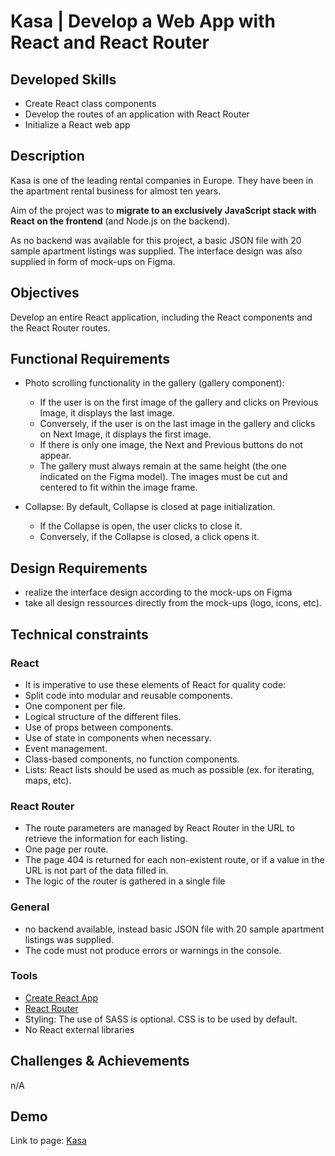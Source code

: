 # Kasa | Develop a Web App with React and React Router

## Developed Skills

- Create React class components
- Develop the routes of an application with React Router
- Initialize a React web app

## Description

Kasa is one of the leading rental companies in Europe. They have been in the apartment rental business for almost ten years.

Aim of the project was to **migrate to an exclusively JavaScript stack with React on the frontend** (and Node.js on the backend).

As no backend was available for this project, a basic JSON file with 20 sample apartment listings was supplied. The interface design was also supplied in form of mock-ups on Figma.

## Objectives

Develop an entire React application, including the React components and the React Router routes.

## Functional Requirements

- Photo scrolling functionality in the gallery (gallery component):
  - If the user is on the first image of the gallery and clicks on Previous Image, it displays the last image.
  - Conversely, if the user is on the last image in the gallery and clicks on Next Image, it displays the first image.
  - If there is only one image, the Next and Previous buttons do not appear.
  - The gallery must always remain at the same height (the one indicated on the Figma model). The images must be cut and centered to fit within the image frame.
- Collapse: By default, Collapse is closed at page initialization.

  - If the Collapse is open, the user clicks to close it.
  - Conversely, if the Collapse is closed, a click opens it.

## Design Requirements

- realize the interface design according to the mock-ups on Figma
- take all design ressources directly from the mock-ups (logo, icons, etc).

## Technical constraints

### React

- It is imperative to use these elements of React for quality code:
- Split code into modular and reusable components.
- One component per file.
- Logical structure of the different files.
- Use of props between components.
- Use of state in components when necessary.
- Event management.
- Class-based components, no function components.
- Lists: React lists should be used as much as possible (ex. for iterating,
  maps, etc).

### React Router

- The route parameters are managed by React Router in the URL to
  retrieve the information for each listing.
- One page per route.
- The page 404 is returned for each non-existent route, or if a value in
  the URL is not part of the data filled in.
- The logic of the router is gathered in a single file

### General

- no backend available, instead basic JSON file with 20 sample apartment listings was supplied.
- The code must not produce errors or warnings in the console.

### Tools

- [Create React App](https://create-react-app.dev/docs/getting-started/)
- [React Router](https://reactrouter.com/web/guides/quick-start)
- Styling: The use of SASS is optional. CSS is to be used by default.
- No React external libraries

## Challenges & Achievements

n/A

## Demo

Link to page: [Kasa](https://christinebogdan.github.io/p8_HotelBooking/)
